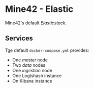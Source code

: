 # Mine42 - Elastic

Mine42's default *Elasticstack*.


## Services
Tge default `docker-compose.yml` provides:
* One *master* node
* Two *data* nodes
* One *ingestion* node
* One Logtshash instance
* On Kibana instance